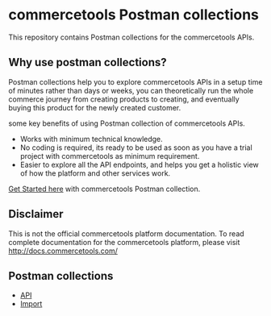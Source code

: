# commercetools Postman collections

This repository contains Postman collections for the commercetools APIs.

## Why use postman collections?

Postman collections help you to explore commercetools APIs in a setup time of minutes rather than days or weeks, you can theoretically run the whole commerce journey from creating products to creating, and eventually buying this product for the newly created customer.

some key benefits of using Postman collection of commercetools APIs.
* Works with minimum technical knowledge.
* No coding is required, its ready to be used as soon as you have a trial project with commercetools as minimum requirement.
* Easier to explore all the API endpoints, and helps you get a holistic view of how the platform and other services work.

[Get Started here](GettingStarted.md) with commercetools Postman collection.

## Disclaimer

This is not the official commercetools platform documentation. To read complete documentation for the commercetools platform, please visit http://docs.commercetools.com/

## Postman collections 

* [API](api/)
* [Import](import/)
